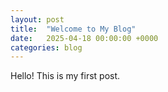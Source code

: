 ```yaml
---
layout: post
title:  "Welcome to My Blog"
date:   2025-04-18 00:00:00 +0000
categories: blog
---
```

Hello! This is my first post.
